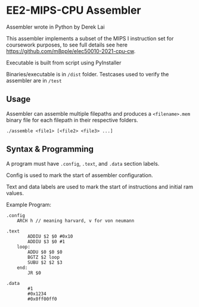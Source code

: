 # EE2-MIPS-CPU Assembler

Assembler wrote in Python by Derek Lai

This assembler implements a subset of the MIPS I instruction set for coursework purposes, to see full details see here https://github.com/m8pple/elec50010-2021-cpu-cw.

Executable is built from script using PyInstaller

Binaries/executable is in `/dist` folder.
Testcases used to verify the assembler are in `/test`

## Usage

Assembler can assemble multiple filepaths and produces a `<filename>.mem` binary file for each filepath in their respective folders.

`./assemble <file1> [<file2> <file3> ...]`

## Syntax & Programming

A program must have `.config`, `.text`, and `.data` section labels.

Config is used to mark the start of assembler configuration.

Text and data labels are used to mark the start of instructions and initial ram values.

Example Program:
```
.config
	ARCH h // meaning harvard, v for von neumann

.text
		ADDIU $2 $0 #0x10
		ADDIU $3 $0 #1
	loop:
		ADDU $0 $0 $0
		BGTZ $2 loop
		SUBU $2 $2 $3
	end:
		JR $0

.data
		#1
		#0x1234
		#0x0ff00ff0
```

